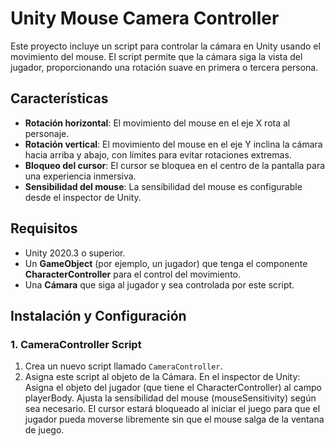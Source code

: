 # Unity Mouse Camera Controller

Este proyecto incluye un script para controlar la cámara en Unity usando el movimiento del mouse. El script permite que la cámara siga la vista del jugador, proporcionando una rotación suave en primera o tercera persona.

## Características

- **Rotación horizontal**: El movimiento del mouse en el eje X rota al personaje.
- **Rotación vertical**: El movimiento del mouse en el eje Y inclina la cámara hacia arriba y abajo, con límites para evitar rotaciones extremas.
- **Bloqueo del cursor**: El cursor se bloquea en el centro de la pantalla para una experiencia inmersiva.
- **Sensibilidad del mouse**: La sensibilidad del mouse es configurable desde el inspector de Unity.

## Requisitos

- Unity 2020.3 o superior.
- Un **GameObject** (por ejemplo, un jugador) que tenga el componente **CharacterController** para el control del movimiento.
- Una **Cámara** que siga al jugador y sea controlada por este script.

## Instalación y Configuración

### 1. CameraController Script

1. Crea un nuevo script llamado `CameraController`.
2. Asigna este script al objeto de la Cámara.
En el inspector de Unity:
Asigna el objeto del jugador (que tiene el CharacterController) al campo playerBody.
Ajusta la sensibilidad del mouse (mouseSensitivity) según sea necesario.
El cursor estará bloqueado al iniciar el juego para que el jugador pueda moverse libremente sin que el mouse salga de la ventana de juego.
